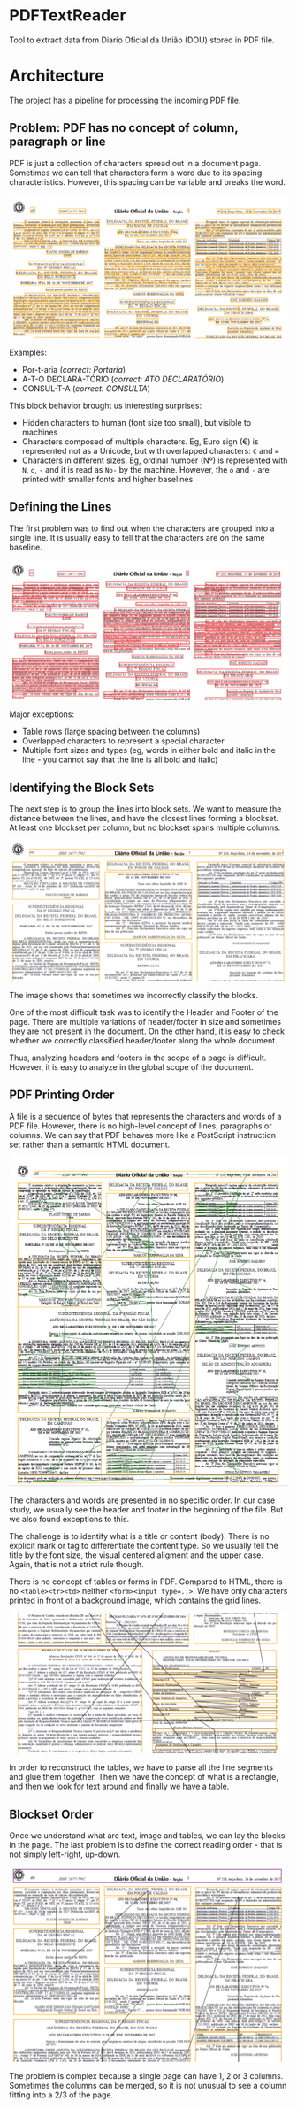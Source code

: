 PDFTextReader
===============

Tool to extract data from Diario Oficial da União (DOU) stored in PDF file.

# Architecture #
 
The project has a pipeline for processing the incoming PDF file.

## Problem: PDF has no concept of column, paragraph or line ##

PDF is just a collection of characters spread out in a document page. Sometimes we can tell that characters form a word due to its spacing characteristics. However, this spacing can be variable and breaks the word.

![blocks](docs/images/01blocks.png)

Examples:
- Por-t-aria (*correct: Portaria*)
- A-T-O DECLARA-TÓRIO (*correct: ATO DECLARATÓRIO*)
- CONSUL-T-A (*correct: CONSULTA*)

This block behavior brought us interesting surprises:

- Hidden characters to human (font size too small), but visible to machines
- Characters composed of multiple characters. Eg, Euro sign (€) is represented not as a Unicode, but with overlapped characters: `C` and `=`
- Characters in different sizes. Eg, ordinal number (Nº) is represented with `N`, `o`, `-` and it is read as `No-` by the machine. However, the `o` and `-` are printed with smaller fonts and higher baselines.


## Defining the Lines ##

The first problem was to find out when the characters are grouped into a single line. It is usually easy to tell that the characters are on the same baseline.

![lines](docs/images/02lines.png)

Major exceptions:
- Table rows (large spacing between the columns)
- Overlapped characters to represent a special character
- Multiple font sizes and types (eg, words in either bold and italic in the line - you cannot say that the line is all bold and italic)

## Identifying the Block Sets ##

The next step is to group the lines into block sets. We want to measure the distance between the lines, and have the closest lines forming a blockset. At least one blockset per column, but no blockset spans multiple columns.

![blocksets](docs/images/03blocksets.png)

The image shows that sometimes we incorrectly classify the blocks. 

One of the most difficult task was to identify the Header and Footer of the page. There are multiple variations of header/footer in size and sometimes they are not present in the document. On the other hand, it is easy to check whether we correctly classified header/footer along the whole document.

Thus, analyzing headers and footers in the scope of a page is difficult. However, it is easy to analyze in the global scope of the document.


## PDF Printing Order ##

A file is a sequence of bytes that represents the characters and words of a PDF file. However, there is no high-level concept of lines, paragraphs or columns. We can say that PDF behaves more like a PostScript instruction set rather than a semantic HTML document. 

![followLine](docs/images/04followline.png)

The characters and words are presented in no specific order. In our case study, we usually see the header and footer in the beginning of the file. But we also found exceptions to this.

The challenge is to identify what is a title or content (body). There is no explicit mark or tag to differentiate the content type. So we usually tell the title by the font size, the visual centered aligment and the upper case. Again, that is not a strict rule though.

There is no concept of tables or forms in PDF. Compared to HTML, there is no `<table><tr><td>` neither `<form><input type=..>`. We have only characters printed in front of a background image, which contains the grid lines.

![tables](docs/images/05tables.png)

In order to reconstruct the tables, we have to parse all the line segments and glue them together. Then we have the concept of what is a rectangle, and then we look for text around and finally we have a table.


## Blockset Order ##

Once we understand what are text, image and tables, we can lay the blocks in the page. The last problem is to define the correct reading order - that is not simply left-right, up-down.

![order](docs/images/06ordering.png)

The problem is complex because a single page can have 1, 2 or 3 columns. Sometimes the columns can be merged, so it is not unusual to see a column fitting into a 2/3 of the page.

